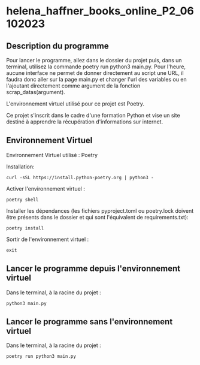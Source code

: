 # helena_haffner_books_online_P2_06102023

## Description du programme

[//]: # ( todo décrire à quoi sert le programme )
Pour lancer le programme, allez dans le dossier du projet puis, dans un terminal, utilisez la commande poetry run python3 main.py.
Pour l'heure, aucune interface ne permet de donner directement au script une URL, il faudra donc aller sur la page main.py et changer l'url des variables ou en l'ajoutant directement comme argument de la fonction scrap_datas(argument).

L'environnement virtuel utilisé pour ce projet est Poetry.

Ce projet s'inscrit dans le cadre d'une formation Python et vise un site destiné à apprendre la récupération d'informations sur internet.

## Environnement Virtuel
Environnement Virtuel utilisé : Poetry

Installation:
```shell
curl -sSL https://install.python-poetry.org | python3 - 
```

Activer l'environnement virtuel : 
```shell
poetry shell
```
Installer les dépendances (les fichiers pyproject.toml ou poetry.lock doivent être présents dans le dossier et qui sont l'équivalent de requirements.txt): 
```shell
poetry install 
```
Sortir de l'environnement virtuel : 
```shell
exit
```

## Lancer le programme depuis l'environnement virtuel
Dans le terminal, à la racine du projet :
```shell
python3 main.py
```

## Lancer le programme sans l'environnement virtuel
Dans le terminal, à la racine du projet :
```shell
poetry run python3 main.py
```




